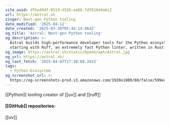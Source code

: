 ```yaml
---
site_uuid: dfbe49df-8319-4536-aa88-7df616d4a6c2
url: https://astral.sh
zinger: Next-gen Python tooling
date_modified: '2025-04-12'
date_created: '2025-03-30T05:44:14.864Z'
og_title: 'Astral: Next-gen Python tooling'
og_description: >-
  Astral builds high-performance developer tools for the Python ecosystem,
  starting with Ruff, an extremely fast Python linter, written in Rust.
og_image: https://astral.sh/static/OpenGraph/Astral.jpg
og_url: https://astral.sh/
og_last_fetch: '2025-04-07T17:38:08.262Z'
tags:
  - Python-Ecosystem
og_screenshot_url: >-
  https://og-screenshots-prod.s3.amazonaws.com/1920x1080/80/false/599e45dabf5aadf4e010b49d8d1b2e7a2261fe6c2e81a931db243d5f3ab819c3.jpeg
---
```





[[Python]] tooling creator of [[uv]] and [[ruff]]

#### [[GitHub]] repositories:
[[uv]]
